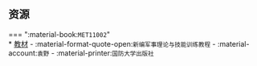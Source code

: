## 资源  
=== ":material-book:`MET11002`"  
    * [教材](http://api.cqu-openlib.cn/file?key=iKbIS2aky3za) - :material-format-quote-open:`新编军事理论与技能训练教程` - :material-account:`袁野` - :material-printer:`国防大学出版社`  